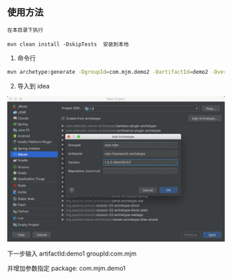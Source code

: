 

## 使用方法

```
在本目录下执行 

mvn clean install -DskipTests  安装到本地
```

1. 命令行
```sh
mvn archetype:generate -DgroupId=com.mjm.demo2 -DartifactId=demo2 -Dversion=1.0.0-SNAPSHOT -Dpackage=com.mjm.demo2 -DarchetypeArtifactId=mjm-framework-archetype -DarchetypeGroupId=com.mjm -DarchetypeVersion=1.0.0-SNAPSHOT

```


2. 导入到 idea

![](./img/config.jpg)

下一步输入 
artifactId:demo1
groupId:com.mjm

并增加参数指定 package: com.mjm.demo1



